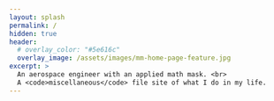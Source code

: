 ```yaml
---
layout: splash
permalink: /
hidden: true
header:
  # overlay_color: "#5e616c"
  overlay_image: /assets/images/mm-home-page-feature.jpg
excerpt: >
  An aerospace engineer with an applied math mask. <br>
  A <code>miscellaneous</code> file site of what I do in my life.
---
```


